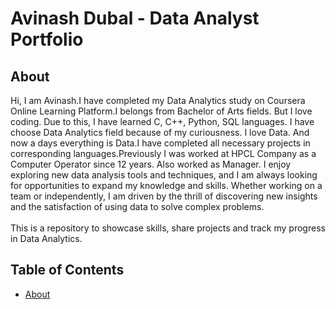 # Avinash Dubal - Data Analyst Portfolio
## About
Hi, I am Avinash.I have completed my Data Analytics study on Coursera Online Learning Platform.I belongs from Bachelor of Arts fields. But I love coding. Due to this, I have learned C, C++, Python, SQL languages. I have choose Data Analytics field because of my curiousness. I love Data. And now a days everything is Data.I have completed all necessary projects in corresponding languages.Previously I was worked at HPCL Company as a Computer Operator since 12 years. Also worked as Manager. I enjoy exploring new data analysis tools and techniques, and I am always looking for opportunities to expand my knowledge and skills. Whether working on a team or independently, I am driven by the thrill of discovering new insights and the satisfaction of using data to solve complex problems.
<br>
<br>
This is a repository to showcase skills, share projects and track my progress in Data Analytics.
## Table of Contents
- [About](https://github.com/Avinash362-max/Avinash_portfolio/blob/main/README.md)
